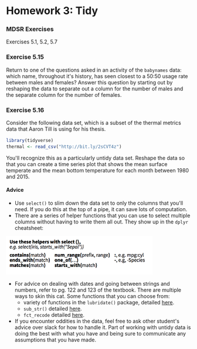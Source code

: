 Homework 3: Tidy
================

### MDSR Exercises

Exercises 5.1, 5.2, 5.7

### Exercise 5.15

Return to one of the questions asked in an activity of the `babynames` data: which name, throughout it's history, has seen closest to a 50:50 usage rate between males and females? Answer this question by starting out by reshaping the data to separate out a column for the number of males and the separate column for the number of females.

### Exercise 5.16

Consider the following data set, which is a subset of the thermal metrics data that Aaron Till is using for his thesis.

``` r
library(tidyverse)
thermal <- read_csv("http://bit.ly/2sCVT4z")
```

You'll recognize this as a particularly untidy data set. Reshape the data so that you can create a time series plot that shows the mean surface temperate and the mean bottom temperature for each month between 1980 and 2015.

#### Advice

-   Use `select()` to slim down the data set to only the columns that you'll need. If you do this at the top of a pipe, it can save lots of computation.
-   There are a series of helper functions that you can use to select multiple columns without having to write them all out. They show up in the `dplyr` cheatsheet:

<img src = "../figs/dplyr-helpers.png" width = 400>

-   For advice on dealing with dates and going between strings and numbers, refer to pg. 122 and 123 of the textbook. There are multiple ways to skin this cat. Some functions that you can choose from:
    -   variety of functions in the `lubridate()` package, detailed [here](http://r4ds.had.co.nz/dates-and-times.html).
    -   `sub_str()` detailed [here](http://r4ds.had.co.nz/strings.html).
    -   `fct_recode` detailed [here](http://r4ds.had.co.nz/factors.html).
-   If you encounter oddities in the data, feel free to ask other student's advice over slack for how to handle it. Part of working with untidy data is doing the best with what you have and being sure to communicate any assumptions that you have made.
